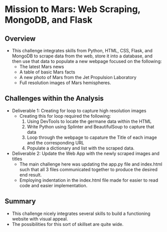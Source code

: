 # Mission to Mars: Web Scraping, MongoDB, and Flask

## Overview

- This challenge integrates skills from Python, HTML, CSS, Flask, and MongoDB to scrape data from the web, store it into a database, and then use that data to populate a new webpage focused on the following:
    - The latest Mars news
    - A table of basic Mars facts
    - A new photo of Mars from the Jet Propulsion Laboratory
    - Full resolution images of Mars hemispheres. 

## Challenges within the Analysis

- Deliverable 1: Creating for loop to capture high resolution images
    - Creating this for loop required the following: 
        1. Using DevTools to locate the germane data within the HTML
        2. Write Python using Splinter and BeautifulSoup to capture that data
        3. Loop through the webpage to capature the Title of each image and the corresponding URL
        4. Populate a dictionary and list with the scraped data.
- Deliverable 2: Update the Web App with the newly scraped images and titles
    - The main challenge here was updating the app.py file and index.html such that all 3 files communicated together to produce the desired end result. 
    - Employing indentation in the index.html file made for easier to read code and easier implementation.

## Summary

- This challenge nicely integrates several skills to build a functioning website with visual appeal. 
- The possibilities for this sort of skillset are quite wide.
